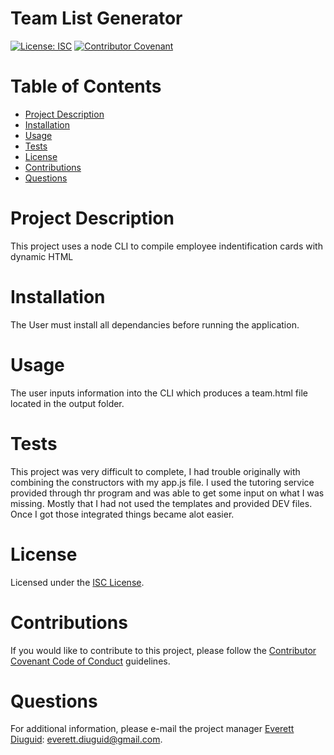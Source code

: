 # Team List Generator 
  [![License: ISC](https://img.shields.io/badge/License-ISC-blue.svg)](https://opensource.org/licenses/ISC) [![Contributor Covenant](https://img.shields.io/badge/Contributor%20Covenant-v2.0%20adopted-ff69b4.svg)](https://www.contributor-covenant.org/version/2/0/code_of_conduct/)
  # Table of Contents
  * [Project Description](#project-description)
  * [Installation](#installation)
  * [Usage](#usage)
  * [Tests](#tests)
  * [License](#license)
  * [Contributions](#contributions)
  * [Questions](#questions)
  # Project Description
  This project uses a node CLI to compile employee indentification cards with dynamic HTML
  # Installation
  The User must install all dependancies before running the application.
  # Usage
  The user inputs information into the CLI which produces a team.html file located in the output folder.
  # Tests
  This project was very difficult to complete, I had trouble originally with combining the constructors with my app.js file.  I used the tutoring service provided through thr program and was able to get some input on what I was missing.  Mostly that I had not used the templates and provided DEV files.  Once I got those integrated things became alot easier.
  # License
  Licensed under the [ISC License](https://spdx.org/licenses/ISC.html).
  # Contributions
  If you would like to contribute to this project, please follow the [Contributor Covenant Code of Conduct](https://www.contributor-covenant.org/version/2/0/code_of_conduct/) guidelines.
  # Questions
  For additional information, please e-mail the project manager [Everett Diuguid](https://github.com/undefined/): everett.diuguid@gmail.com.  

